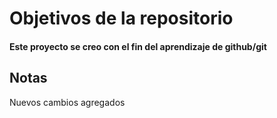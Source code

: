 # Objetivos de la repositorio

#### Este proyecto se creo con el fin del aprendizaje de github/git

## Notas

Nuevos cambios agregados